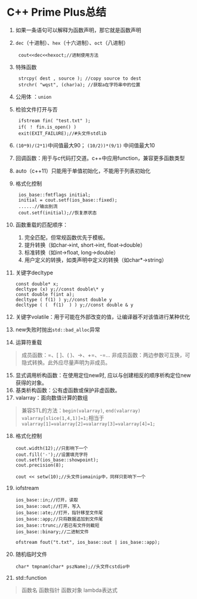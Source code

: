 # C++ Prime Plus总结
1. 如果一条语句可以解释为函数声明，那它就是函数声明
2. `dec`（十进制）、`hex`（十六进制）、`oct`（八进制）

		cout<<dec<<hexoct;//进制使用方法

3. 特殊函数

	    strcpy( dest , source ); //copy source to dest
		strchr( "wqst", (char)a); //获取a在字符串中的位置

4. 公用体 ：`union`
5. 检验文件打开与否

		ifstream fin( "test.txt" );
		if( ！ fin.is_open() )
		exit(EXIT_FAILURE);//#头文件stdlib

6. `(10*9)/(2*1)`中间值最大90； `(10/2))*(9/1)` 中间值最大10
7. 回调函数：用于与c代码打交道。c++中应用function，兼容更多函数类型
8. auto（c++11）只能用于单值初始化，不能用于列表初始化
9. 格式化控制

		ios_base::fmtflags initial;
        initial = cout.setf(ios_base::fixed);
        ......//输出到流
        cout.setf(initial);//恢复原状态

10. 函数重载的匹配顺序：

	1. 完全匹配，但常规函数优先于模板。  
	2. 提升转换（如char→int, short→int, float→double）  
	3. 标准转换（如int→float, long→double）
	4. 用户定义的转换，如类声明中定义的转换（如char\*→string）  

11. 关键字decltype

		const double* x;
        decltype (x) y;//const double\* y
        const double f(int a);
        decltype ( f(1) ) y;//const double y
        decltype ( (  f(1)  ) ) y;//const double & y
        
12. 关键字volatile：用于可能在外部改变的值，让编译器不对该值进行某种优化
13. new失败时抛出`std::bad_alloc`异常
14. 运算符重载
>成员函数：=、[ ]、( )、->、+=、-=...
>非成员函数：两边参数可互换，可隐式转换。此外应尽量声明为非成员。

15. 显式调用析构函数：在使用定位new时,	应以与创建相反的顺序析构定位new获得的对象。
16. 基类析构函数：公有虚函数或保护非虚函数。
17. valarray：面向数值计算的数组
>兼容STL的方法：`begin(valarray)`, `end(valarray)`   
>`valarray[slice(1,4,1)]=1;`相当于`valarray[1]=valarray[2]=valarray[3]=valarray[4]=1;`
18. 格式化控制

		cout.width(12);//只影响下一个
        cout.fill('-');//设置填充字符
        cout.setf(ios_base::showpoint);
        cout.precision(8);
        
        cout << setw(10);//头文件iomainip中，同样只影响下一个
        
19. iofstream

		ios_base::in;//打开，读取
        ios_base::out;//打开，写入
        ios_base::ate;//打开，指针移至文件尾
        ios_base::app;//只将数据追加到文件尾
        ios_base::trunc;//若已有文件则截短
        ios_base::binary;//二进制文件
        
        ofstream fout("t.txt", ios_base::out | ios_base::app);
        
20. 随机临时文件

		char* tmpnam(char* pszName);//头文件cstdio中
        
21. std::function
>函数名
>函数指针
>函数对象
>lambda表达式
